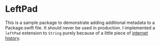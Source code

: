 # LeftPad

This is a sample package to demonstrate adding additional metadata to a Package.swift file. It should never be used in production. I implemented a `leftPad` extension to `String` purely because of a little piece of [internet history](https://qz.com/646467/how-one-programmer-broke-the-internet-by-deleting-a-tiny-piece-of-code/).

